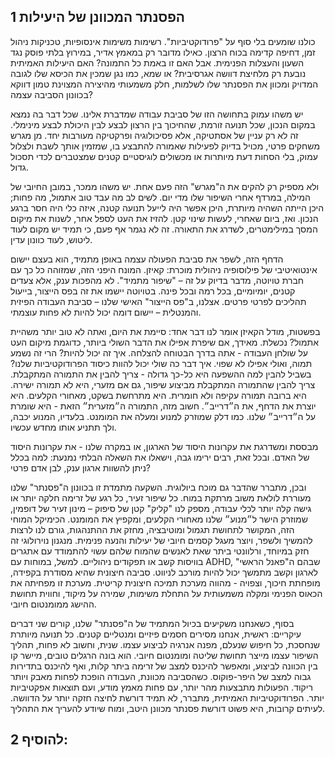 ## 1 הפסנתר המכוונן של היעילות

כולנו שומעים בלי סוף על "פרודוקטיביות". רשימות משימות אינסופיות, טכניקות ניהול זמן, דחיפה קדימה בכוח הרצון. כאילו מדובר רק במאמץ אדיר, במירוץ בלתי פוסק נגד השעון והעצלות הפנימית. אבל האם זו באמת כל התמונה? האם היעילות האמיתית נובעת רק מלחיצת דוושה אגרסיבית? או שמא, כמו נגן שמכין את הכיסא שלו לגובה המדויק ומכוון את הפסנתר שלו לשלמות, חלק משמעותי מהיצירה המצוינת טמון דווקא בכוונון הסביבה עצמה?

יש משהו עמוק בתחושה הזו של סביבת עבודה שמדברת אלינו. שכל דבר בה נמצא במקום הנכון, שכל תנועה זורמת, שהחיכוך בין הרצון לבצע לבין היכולת לבצע מינימלי. זה לא רק עניין של אסתטיקה, אלא פסיכולוגיה ופרקטיקה מעורבות יחד. מן מגרש משחקים פרטי, מכויל בדיוק לפעילות שאמורה להתבצע בו, שמזמין אותך לשבת ולצלול עמוק, בלי הסחות דעת מיותרות או מכשולים לוגיסטיים קטנים שמצטברים לכדי תסכול גדול.

ולא מספיק רק להקים את ה"מגרש" הזה פעם אחת. יש משהו ממכר, במובן החיובי של המילה, במרדף אחרי השיפור שלו מדי יום. לשים לב מה עבד טוב אתמול, מה פחות; היכן הייתה השהיה מיותרת, היכן אפשר היה לייעל תנועה קטנה, איזה כלי היה חסר ברגע הנכון. ואז, ביום שאחרי, לעשות שינוי קטן. להזיז את העט לספל אחר, לשנות את מיקום המסך במילימטרים, לשדרג את התאורה. זה לא נגמר אף פעם, כי תמיד יש מקום לעוד ליטוש, לעוד כוונון עדין.

הדחף הזה, לשפר את סביבת הפעולה עצמה באופן מתמיד, הוא בעצם יישום אינטואיטיבי של פילוסופיה ניהולית מוכרת: קאיזן. המונח היפני הזה, שמזוהה כל כך עם חברת טויוטה, מדבר בדיוק על זה – "שיפור מתמיד". לא מהפכות ענק, אלא צעדים קטנים, יומיומיים, בכל רמה ובכל פינה. בטויוטה יישמו את זה בפס הייצור, בייעול תהליכים לפרטי פרטים. אצלנו, ב"פס הייצור" האישי שלנו – סביבת העבודה הפיזית והמנטלית – יישום דומה יכול להיות לא פחות עוצמתי.

בפשטות, מודל הקאיזן אומר לנו דבר אחד: סיימת את היום, ואתה לא טוב יותר משהיית אתמול? נכשלת. מאידך, אם שיפרת אפילו את הדבר השולי ביותר, כדוגמת מיקום העט על שולחן העבודה - אתה בדרך הבטוחה להצלחה.
איך זה יכול להיות? הרי זה נשמע תמוה, ואולי אפילו לא שפוי. איך דבר כה שולי יכול להוות כיסוד הפרודוקטיביות שלנו? בשביל להבין למה ההשפעה היא כל-כך גדולה - צריך להבין את התמורה המתקבלת. צריך להבין שהתמורה המתקבלת מביצוע שיפור, גם אם מזערי, היא לא תמורה ישירה. היא ברובה תמורה עקיפה ולא חומרית. היא מתרחשת בשקט, מאחורי הקלעים. היא יוצרת את הדחף, את ה״דרייב״. חשוב מזה, התמורה ה״מזערית״ הזאת - היא שומרת על ה״דרייב״ שלנו. כמו דלק שמוזרק למנוע ומעלה את המומנט. בלעדיו, המנוע יכבה, ולך תתניע אותו מחדש עכשיו.


מבססת ומשדרגת את עקרונות היסוד של הארגון, או במקרה שלנו - את עקרונות היסוד של האדם. ובכל זאת, רבים ירימו גבה, וישאלו את השאלה הבלתי נמנעת: למה בכלל ניתן להשוות ארגון ענק, לבן אדם פרטי?

ובכן, מתברר שהדבר גם מוכח ביולוגית. השקעה מתמדת זו בכוונון ה"פסנתר" שלנו מעוררת לולאת משוב מרתקת במוח. כל שיפור זעיר, כל רגע של זרימה חלקה יותר או גישה קלה יותר לכלי עבודה, מספק לנו "קליק" קטן של סיפוק – מינון זעיר של דופמין, שמוזרק הישר ל״מנוע״ שלנו מאחורי הקלעים, ומקפיץ את המומנט. הכימיקל המוחי הזה, המקושר לתחושת תגמול ומוטיבציה, מחזק את ההתנהגות, גורם לנו לרצות להמשיך ולשפר, ויוצר מעגל קסמים חיובי של יעילות והנעה פנימית. מנגנון נוירולוגי זה חזק במיוחד, ורלוונטי ביתר שאת לאנשים שהמוח שלהם עשוי להתמודד עם אתגרים בוויסות קשב או תפקודים ניהוליים. למשל, במוחות עם ADHD, שבהם ה"פאנל הראשי" לארגון וקשב מתמשך יכול להיות מורכב לניווט. סביבה חיצונית שהיא מסודרת בקפידה, מופחתת חיכוך, וצפויה - מהווה מערכת תמיכה חיצונית קריטית. מערכת זו מפחיתה את הכאוס הפנימי ומקלה משמעותית על התחלת משימות, שמירה על מיקוד, וחווית תחושת ההישג ממומנטום חיובי.

בסוף, כשאנחנו משקיעים בכיול המתמיד של ה"פסנתר" שלנו, קורים שני דברים עיקריים: ראשית, אנחנו מסירים חסמים פיזיים ומנטליים קטנים. כל תנועה מיותרת שנחסכת, כל חיפוש שנעלם, מפנה אנרגיה לביצוע עצמו. שנית, וחשוב לא פחות, תהליך השיפור עצמו מייצר תחושת שליטה ומומנטום חיובי. הוא בונה הרגלים טובים, מיישר קו בין הכוונה לביצוע, ומאפשר להיכנס למצב של זרימה ביתר קלות, ואף להיכנס בתדירות גבוה למצב של היפר-פוקוס. כשהסביבה מכוונת, העבודה הופכת לפחות מאבק ויותר ריקוד. הפעולות מתבצעות מהר יותר, עם פחות מאמץ מודע, ועם תוצאות אפקטיביות יותר. הפרודוקטיביות האמיתית, מתברר, לא תמיד דורשת לחיצה חזקה יותר על הדוושה. לעיתים קרובות, היא פשוט דורשת פסנתר מכוונן היטב, ומוח שיודע להעריך את התהליך.


## 2 להוסיף:
